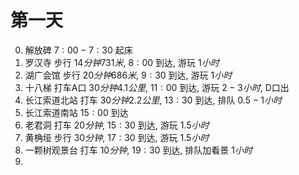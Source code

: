 # 第一天

0. 解放碑  ${7:00-7:30}$ 起床
1. 罗汉寺  步行 ${14分钟 731米}$, ${8:00}$ 到达, 游玩 ${1小时}$
2. 湖广会馆  步行 ${20分钟 686米}$, ${9:30}$ 到达, 游玩 ${1小时}$
3. 十八梯  打车A口 ${30分钟 4.1公里}$, ${11:00}$ 到达, 游玩 ${2-3小时}$, D口出
4. 长江索道北站 打车 ${30分钟 2.2公里}$, ${13:30}$ 到达, 排队 ${0.5-1小时}$
5. 长江索道南站 ${15:00}$ 到达
6. 老君洞 打车 ${20分钟}$, ${15:30}$ 到达, 游玩 ${1.5小时}$
7. 黄桷垭 步行 ${30分钟}$, ${17:30}$ 到达, 游玩 ${1.5小时}$
8. 一颗树观景台 打车 ${10分钟}$, ${19:30}$ 到达, 排队加看景 ${1小时}$
9. 